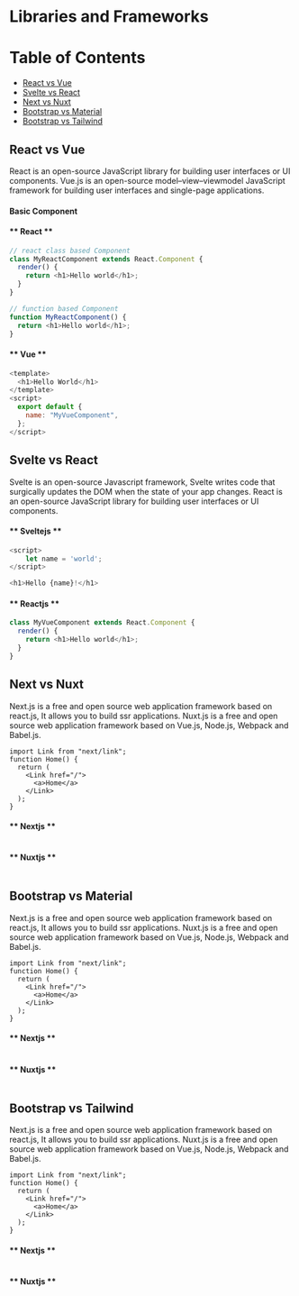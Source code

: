 # Libraries and Frameworks

Table of Contents
=================

   * [React vs Vue](#React-vs-Vue)
   * [Svelte vs React](#Svelte-vs-React)
   * [Next vs Nuxt](#Next-vs-Nuxt)
   * [Bootstrap vs Material](#Bootstrap-vs-Material)
   * [Bootstrap vs Tailwind](l#Bootstrap-vs-Tailwind)


## React vs Vue
React is an open-source JavaScript library for building user interfaces or UI components.
Vue.js is an open-source model–view–viewmodel JavaScript framework for building user interfaces and single-page applications.

#### **Basic Component**
<!-- tabs:start -->

#### ** React **

```javascript
// react class based Component
class MyReactComponent extends React.Component {
  render() {
    return <h1>Hello world</h1>;
  }
}

// function based Component
function MyReactComponent() {
  return <h1>Hello world</h1>;
}
```

#### ** Vue **

```javascript
<template>
  <h1>Hello World</h1>
</template>
<script>
  export default {
    name: "MyVueComponent",
  };
</script>
```

<!-- tabs:end -->

## Svelte vs React
Svelte is an open-source Javascript framework, Svelte writes code that surgically updates the DOM when the state of your app changes.
React is an open-source JavaScript library for building user interfaces or UI components.




<!-- tabs:start -->

#### ** Sveltejs **

```javascript
<script>
	let name = 'world';
</script>

<h1>Hello {name}!</h1>
```

#### ** Reactjs **

```javascript
class MyVueComponent extends React.Component {
  render() {
    return <h1>Hello world</h1>;
  }
}
```

<!-- tabs:end -->


## Next vs Nuxt
Next.js is a free and open source web application framework based on react.js, It allows you to build ssr applications.
Nuxt.js is a free and open source web application framework based on Vue.js, Node.js, Webpack and Babel.js.

```Next Basic link
import Link from "next/link";
function Home() {
  return (
    <Link href="/">
      <a>Home</a>
    </Link>
  );
}
```



<!-- tabs:start -->

#### ** Nextjs **

```javascript

```

#### ** Nuxtjs **

```javascript

```

<!-- tabs:end -->









## Bootstrap vs Material
Next.js is a free and open source web application framework based on react.js, It allows you to build ssr applications.
Nuxt.js is a free and open source web application framework based on Vue.js, Node.js, Webpack and Babel.js.

```Next Basic link
import Link from "next/link";
function Home() {
  return (
    <Link href="/">
      <a>Home</a>
    </Link>
  );
}
```



<!-- tabs:start -->

#### ** Nextjs **

```javascript

```

#### ** Nuxtjs **

```javascript

```

<!-- tabs:end -->






## Bootstrap vs Tailwind
Next.js is a free and open source web application framework based on react.js, It allows you to build ssr applications.
Nuxt.js is a free and open source web application framework based on Vue.js, Node.js, Webpack and Babel.js.

```Next Basic link
import Link from "next/link";
function Home() {
  return (
    <Link href="/">
      <a>Home</a>
    </Link>
  );
}
```



<!-- tabs:start -->

#### ** Nextjs **

```javascript

```

#### ** Nuxtjs **

```javascript

```

<!-- tabs:end -->